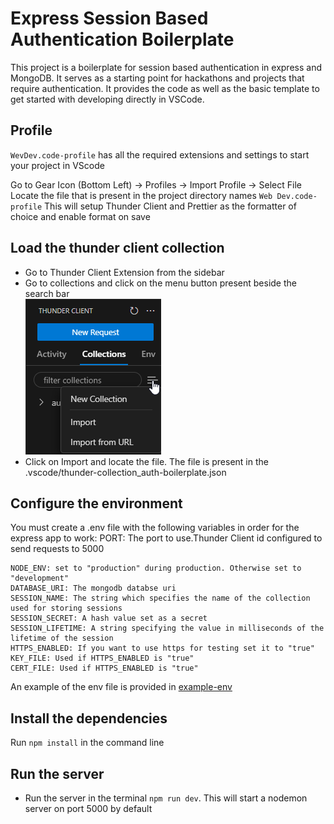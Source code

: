 # Express Session Based Authentication Boilerplate

This project is a boilerplate for session based authentication in express and MongoDB. It serves as a starting point for hackathons and projects that require authentication. It provides the code as well as the basic template to get started with developing directly in VSCode.

## Profile

`WevDev.code-profile` has all the required extensions and settings to start your project in VScode

Go to Gear Icon (Bottom Left) -> Profiles -> Import Profile -> Select File
Locate the file that is present in the project directory names `Web Dev.code-profile`
This will setup Thunder Client and Prettier as the formatter of choice and enable format on save

## Load the thunder client collection

- Go to Thunder Client Extension from the sidebar
- Go to collections and click on the menu button present beside the search bar  
  ![Screenshot showing how to locate the menu](image.png)
- Click on Import and locate the file. The file is present in the .vscode/thunder-collection_auth-boilerplate.json

## Configure the environment

You must create a .env file with the following variables in order for the express app to work:
PORT: The port to use.Thunder Client id configured to send requests to 5000  

```
NODE_ENV: set to "production" during production. Otherwise set to "development"
DATABASE_URI: The mongodb databse uri
SESSION_NAME: The string which specifies the name of the collection used for storing sessions  
SESSION_SECRET: A hash value set as a secret  
SESSION_LIFETIME: A string specifying the value in milliseconds of the lifetime of the session  
HTTPS_ENABLED: If you want to use https for testing set it to "true"  
KEY_FILE: Used if HTTPS_ENABLED is "true"  
CERT_FILE: Used if HTTPS_ENABLED is "true"
```

An example of the env file is provided in [example-env](example-env)

## Install the dependencies

Run `npm install` in the command line

## Run the server

- Run the server in the terminal `npm run dev`. This will start a nodemon server on port 5000 by default
